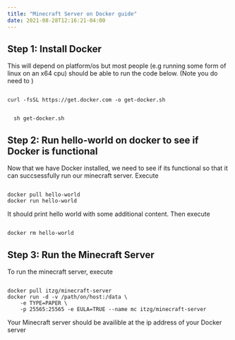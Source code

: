 ```yaml
---
title: "Minecraft Server on Docker guide"
date: 2021-08-28T12:16:21-04:00
---
```


## Step 1: Install Docker

This will depend on platform/os but most people (e.g running some form of linux on an x64 cpu) should be able to run the code below. (Note you do need to )

<code>
curl -fsSL https://get.docker.com -o get-docker.sh
<br>
&nbsp; sh get-docker.sh
</code>

## Step 2: Run hello-world on docker to see if Docker is functional

Now that we have Docker installed, we need to see if its functional so that it can succsessfully run our minecraft server. Execute

<code>
docker pull hello-world
docker run hello-world
</code>

It should print hello world with some additional content. Then execute

<code>
docker rm hello-world
</code>

## Step 3: Run the Minecraft Server

To run the minecraft server, execute

<code>
docker pull itzg/minecraft-server
docker run -d -v /path/on/host:/data \
    -e TYPE=PAPER \
    -p 25565:25565 -e EULA=TRUE --name mc itzg/minecraft-server
</code>

Your Minecraft server should be availible at the ip address of your Docker server